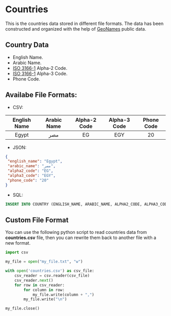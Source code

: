 # Countries

This is the countries data stored in different file formats. The data has been constructed and organized with the help of [GeoNames](https://www.geonames.org) public data.

## Country Data

* English Name.
* Arabic Name.
* [ISO 3166-1](https://www.iso.org/iso-3166-country-codes.html) Alpha-2 Code.
* [ISO 3166-1](https://www.iso.org/iso-3166-country-codes.html) Alpha-3 Code.
* Phone Code.

## Availabe File Formats:

* CSV:

English Name|Arabic Name|Alpha-2 Code|Alpha-3 Code|Phone Code
:-----:|:-----:|:-----:|:-----:|:-----:
Egypt|مصر|EG|EGY|20

* JSON:
```json
{
 "english_name": "Egypt",
 "arabic_name": "مصر",
 "alpha2_code": "EG",
 "alpha3_code": "EGY",
 "phone_code": "20"
}
```

* SQL:
```sql
INSERT INTO COUNTRY (ENGLISH_NAME, ARABIC_NAME, ALPHA2_CODE, ALPHA3_CODE, PHONE_CODE) VALUES('Egypt', 'مصر', 'EG', 'EGY', '20');
```

## Custom File Format

You can use the following python script to read countries data from **countries.csv** file, then you can rewrite them back to another file with a new format.
```python
import csv

my_file = open("my_file.txt", "w")

with open('countries.csv') as csv_file:
    csv_reader = csv.reader(csv_file)
    csv_reader.next()
    for row in csv_reader:
        for column in row:
            my_file.write(column + ",")
        my_file.write("\n")

my_file.close()
```
